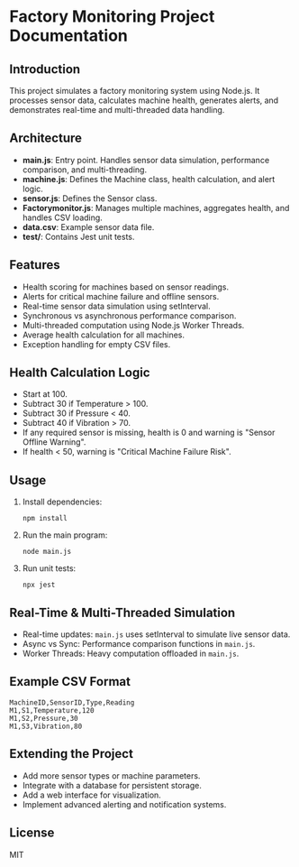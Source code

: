# Factory Monitoring Project Documentation

## Introduction
This project simulates a factory monitoring system using Node.js. It processes sensor data, calculates machine health, generates alerts, and demonstrates real-time and multi-threaded data handling.

## Architecture
- **main.js**: Entry point. Handles sensor data simulation, performance comparison, and multi-threading.
- **machine.js**: Defines the Machine class, health calculation, and alert logic.
- **sensor.js**: Defines the Sensor class.
- **Factorymonitor.js**: Manages multiple machines, aggregates health, and handles CSV loading.
- **data.csv**: Example sensor data file.
- **test/**: Contains Jest unit tests.

## Features
- Health scoring for machines based on sensor readings.
- Alerts for critical machine failure and offline sensors.
- Real-time sensor data simulation using setInterval.
- Synchronous vs asynchronous performance comparison.
- Multi-threaded computation using Node.js Worker Threads.
- Average health calculation for all machines.
- Exception handling for empty CSV files.

## Health Calculation Logic
- Start at 100.
- Subtract 30 if Temperature > 100.
- Subtract 30 if Pressure < 40.
- Subtract 40 if Vibration > 70.
- If any required sensor is missing, health is 0 and warning is "Sensor Offline Warning".
- If health < 50, warning is "Critical Machine Failure Risk".

## Usage
1. Install dependencies:
   ```
   npm install
   ```
2. Run the main program:
   ```
   node main.js
   ```
3. Run unit tests:
   ```
   npx jest
   ```

## Real-Time & Multi-Threaded Simulation
- Real-time updates: `main.js` uses setInterval to simulate live sensor data.
- Async vs Sync: Performance comparison functions in `main.js`.
- Worker Threads: Heavy computation offloaded in `main.js`.

## Example CSV Format
```
MachineID,SensorID,Type,Reading
M1,S1,Temperature,120
M1,S2,Pressure,30
M1,S3,Vibration,80
```

## Extending the Project
- Add more sensor types or machine parameters.
- Integrate with a database for persistent storage.
- Add a web interface for visualization.
- Implement advanced alerting and notification systems.

## License
MIT
